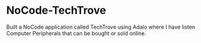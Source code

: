 # NoCode-TechTrove
Built a NoCode application called TechTrove using Adalo where I have listen Computer Peripherals that can be bought or sold online.
